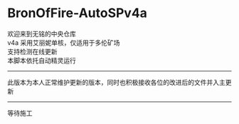# BronOfFire-AutoSPv4a
欢迎来到无铭的中央仓库  
v4a 采用艾丽妮单核，仅适用于多伦矿场  
支持检测在线更新  
本脚本依托自动精灵运行
****
此版本为本人正常维护更新的版本，同时也积极接收各位的改进后的文件并入主更新
****
等待施工

